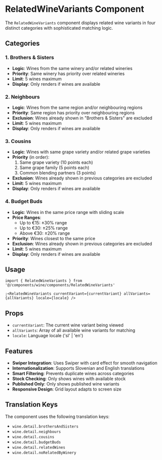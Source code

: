 # RelatedWineVariants Component

The `RelatedWineVariants` component displays related wine variants in four distinct categories with sophisticated matching logic.

## Categories

### 1. Brothers & Sisters

- **Logic**: Wines from the same winery and/or related wineries
- **Priority**: Same winery has priority over related wineries
- **Limit**: 5 wines maximum
- **Display**: Only renders if wines are available

### 2. Neighbours

- **Logic**: Wines from the same region and/or neighbouring regions
- **Priority**: Same region has priority over neighbouring regions
- **Exclusion**: Wines already shown in "Brothers & Sisters" are excluded
- **Limit**: 5 wines maximum
- **Display**: Only renders if wines are available

### 3. Cousins

- **Logic**: Wines with same grape variety and/or related grape varieties
- **Priority** (in order):
  1. Same grape variety (10 points each)
  2. Same grape family (5 points each)
  3. Common blending partners (3 points)
- **Exclusion**: Wines already shown in previous categories are excluded
- **Limit**: 5 wines maximum
- **Display**: Only renders if wines are available

### 4. Budget Buds

- **Logic**: Wines in the same price range with sliding scale
- **Price Ranges**:
  - Up to €15: ±30% range
  - Up to €30: ±25% range
  - Above €30: ±20% range
- **Priority**: Wines closest to the same price
- **Exclusion**: Wines already shown in previous categories are excluded
- **Limit**: 5 wines maximum
- **Display**: Only renders if wines are available

## Usage

```tsx
import { RelatedWineVariants } from '@/components/wine/components/RelatedWineVariants'

;<RelatedWineVariants currentVariant={currentVariant} allVariants={allVariants} locale={locale} />
```

## Props

- `currentVariant`: The current wine variant being viewed
- `allVariants`: Array of all available wine variants for matching
- `locale`: Language locale ('sl' | 'en')

## Features

- **Swiper Integration**: Uses Swiper with card effect for smooth navigation
- **Internationalization**: Supports Slovenian and English translations
- **Smart Filtering**: Prevents duplicate wines across categories
- **Stock Checking**: Only shows wines with available stock
- **Published Only**: Only shows published wine variants
- **Responsive Design**: Grid layout adapts to screen size

## Translation Keys

The component uses the following translation keys:

- `wine.detail.brothersAndSisters`
- `wine.detail.neighbours`
- `wine.detail.cousins`
- `wine.detail.budgetBuds`
- `wine.detail.relatedWines`
- `wine.detail.noRelatedByWinery`
